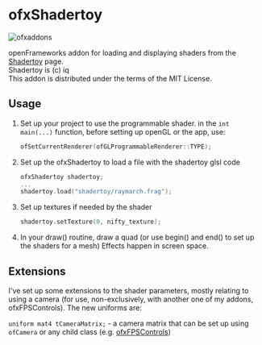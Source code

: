 # ofxShadertoy

![ofxaddons](https://raw.github.com/tiagosr/ofxShadertoy/blob/master/ofxaddons_thumbnail.png)

openFrameworks addon for loading and displaying shaders from the [Shadertoy](https://www.shadertoy.com) page.  
Shadertoy is (c) iq  
This addon is distributed under the terms of the MIT License.

## Usage

1. Set up your project to use the programmable shader.
   in the `int main(...)` function, before setting up openGL or the app, use:
   ```c++
   ofSetCurrentRenderer(ofGLProgrammableRenderer::TYPE);
   ```

2. Set up the ofxShadertoy to load a file with the shadertoy glsl code
   ```c++
   ofxShadertoy shadertoy;
   ...
   shadertoy.load("shadertoy/raymarch.frag");
   ```

3. Set up textures if needed by the shader
   ```c++
   shadertoy.setTexture(0, nifty_texture);
   ```

4. In your draw() routine, draw a quad (or use begin() and end() to set up the shaders for a mesh)
   Effects happen in screen space.

## Extensions

I've set up some extensions to the shader parameters, mostly relating to using a camera (for use, non-exclusively, with another one of my addons, ofxFPSControls). The new uniforms are:

`uniform mat4 tCameraMatrix;` - a camera matrix that can be set up using `ofCamera` or any child class (e.g. [ofxFPSControls](https://github.com/tiagosr/ofxFPSControls))
